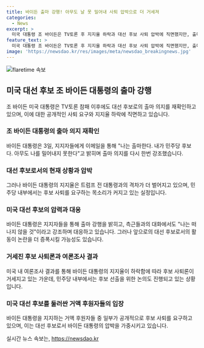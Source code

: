 ```yaml
---
title: 바이든 출마 강행! 아무도 날 못 밀어내 사퇴 압박으로 더 거세져
categories:
  - News
excerpt: >
  미국 대통령 조 바이든은 TV토론 후 지지율 하락과 대선 후보 사퇴 압박에 직면했지만, 출마 의지를 재확인했다. 유력 후원자들과 의원들로부터 사퇴 요구가 증폭되는 가운데, 물러날 수 있는지 관심이 쏠린다. 고령과 인지력 논란으로부터 회복하지 못한 바이든 대통령은 후보로서의 존립을 다시 증명해야 하며, 민주당 내부에서는 대선 후보 선출을 위한 논의가 나오기도 했다. 현지 여론조사에서는 바이든의 지지율 감소로 인해 후보 사퇴론이 거세지고 있는 상황이다.
feature_text: >
  미국 대통령 조 바이든은 TV토론 후 지지율 하락과 대선 후보 사퇴 압박에 직면했지만, 출마 의지를 재확인했다. 유력 후원자들과 의원들로부터 사퇴 요구가 증폭되는 가운데, 물러날 수 있는지 관심이 쏠린다. 고령과 인지력 논란으로부터 회복하지 못한 바이든 대통령은 후보로서의 존립을 다시 증명해야 하며, 민주당 내부에서는 대선 후보 선출을 위한 논의가 나오기도 했다. 현지 여론조사에서는 바이든의 지지율 감소로 인해 후보 사퇴론이 거세지고 있는 상황이다.
image: 'https://newsdao.kr/res/images/meta/newsdao_breakingnews.jpg'
---
```


<p><img src="https://newsdao.kr/res/images/meta/newsdao_breakingnews.jpg" alt="flaretime 속보" /></p>

<h2 data-ke-size="size26">미국 대선 후보 조 바이든 대통령의 출마 강행</h2>

<p data-ke-size="size16">조 바이든 미국 대통령은 TV토론 참패 이후에도 대선 후보로의 출마 의지를 재확인하고 있으며, 이에 대한 공개적인 사퇴 요구와 지지율 하락에 직면하고 있습니다.</p>

<h3>조 바이든 대통령의 출마 의지 재확인</h3>

<p data-ke-size="size16">바이든 대통령은 3일, 지지자들에게 이메일을 통해 "나는 출마한다. 내가 민주당 후보다. 아무도 나를 밀어내지 못한다"고 밝히며 출마 의지를 다시 한번 강조했습니다.</p>

<h3>대선 후보로서의 현재 상황과 압박</h3>

<p data-ke-size="size16">그러나 바이든 대통령의 지지율은 트럼프 전 대통령과의 격차가 더 벌어지고 있으며, 민주당 내부에서는 후보 사퇴를 요구하는 목소리가 커지고 있는 실정입니다.</p>

<h3>미국 대선 후보의 압력과 대응</h3>

<p data-ke-size="size16">바이든 대통령은 지지자들을 통해 출마 강행을 밝히고, 측근들과의 대화에서도 "나는 떠나지 않을 것"이라고 강조하며 대응하고 있습니다. 그러나 앞으로의 대선 후보로서의 활동이 논란을 더 증폭시킬 가능성도 있습니다.</p>

<h3>거세진 후보 사퇴론과 여론조사 결과</h3>

<p data-ke-size="size16">미국 내 여론조사 결과를 통해 바이든 대통령의 지지율이 하락함에 따라 후보 사퇴론이 거세지고 있는 가운데, 민주당 내부에서는 후보 선출을 위한 논의도 진행되고 있는 상황입니다.</p>

<h3>미국 대선 후보를 둘러싼 거액 후원자들의 입장</h3>

<p data-ke-size="size16">바이든 대통령을 지지하는 거액 후원자들 중 일부가 공개적으로 후보 사퇴를 요구하고 있으며, 이는 대선 후보로서 바이든 대통령의 압박을 가중시키고 있습니다.</p>
실시간 뉴스 속보는, <a href="https://newsdao.kr" rel="dofollow">https://newsdao.kr</a>


